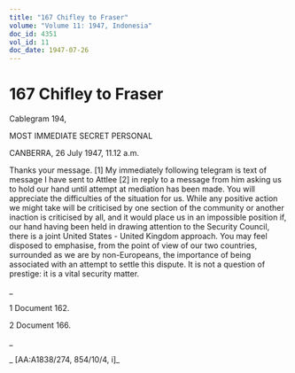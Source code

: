 ```yaml
---
title: "167 Chifley to Fraser"
volume: "Volume 11: 1947, Indonesia"
doc_id: 4351
vol_id: 11
doc_date: 1947-07-26
---
```


# 167 Chifley to Fraser

Cablegram 194,

MOST IMMEDIATE SECRET PERSONAL

CANBERRA, 26 July 1947, 11.12 a.m.

Thanks your message. [1] My immediately following telegram is text of message I have sent to Attlee [2] in reply to a message from him asking us to hold our hand until attempt at mediation has been made. You will appreciate the difficulties of the situation for us. While any positive action we might take will be criticised by one section of the community or another inaction is criticised by all, and it would place us in an impossible position if, our hand having been held in drawing attention to the Security Council, there is a joint United States - United Kingdom approach. You may feel disposed to emphasise, from the point of view of our two countries, surrounded as we are by non-Europeans, the importance of being associated with an attempt to settle this dispute. It is not a question of prestige: it is a vital security matter.

_

1 Document 162.

2 Document 166.

_

_ [AA:A1838/274, 854/10/4, i]_
